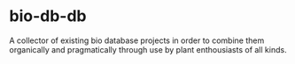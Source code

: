 # bio-db-db
A collector of existing bio database projects in order to combine them organically and pragmatically through use by plant enthousiasts of all kinds.
